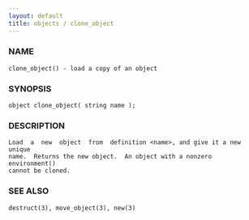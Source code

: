 ```yaml
---
layout: default
title: objects / clone_object
---
```


### NAME

    clone_object() - load a copy of an object

### SYNOPSIS

    object clone_object( string name );

### DESCRIPTION

    Load  a  new  object  from  definition <name>, and give it a new unique
    name.  Returns the new object.  An object with a nonzero  environment()
    cannot be cloned.

### SEE ALSO

    destruct(3), move_object(3), new(3)

